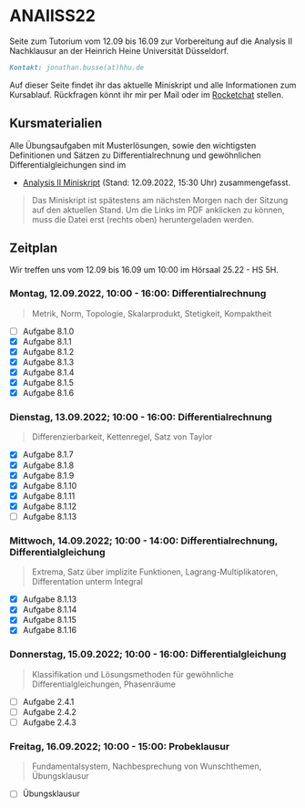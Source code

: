 # ANAIISS22
Seite zum Tutorium vom 12.09 bis 16.09 zur Vorbereitung auf die Analysis II Nachklausur an der Heinrich Heine Universität Düsseldorf.

```markdown
Kontakt: jonathan.busse(at)hhu.de
```

Auf dieser Seite findet ihr das aktuelle Miniskript und alle Informationen zum Kursablauf.
Rückfragen könnt ihr mir per Mail oder im [Rocketchat](https://rocketchat.hhu.de/invite/dxCi6C) stellen.

## Kursmaterialien
Alle Übungsaufgaben mit Musterlösungen, sowie den wichtigsten Definitionen und Sätzen zu Differentialrechnung und gewöhnlichen Differentialgleichungen sind im
- [Analysis II Miniskript](https://github.com/JoKaBus/ANAIISS22/blob/main/skript/AnalysisIIMiniskript.pdf) 
(Stand: 12.09.2022, 15:30 Uhr)
zusammengefasst.

> Das Miniskript ist spätestens am nächsten Morgen nach der Sitzung auf den aktuellen Stand.
> Um die Links im PDF anklicken zu können, muss die Datei erst (rechts oben) heruntergeladen werden.

## Zeitplan
Wir treffen uns vom 12.09 bis 16.09 um 10:00 im Hörsaal 25.22 - HS 5H.

### Montag, 12.09.2022, 10:00 - 16:00: Differentialrechnung
> Metrik, Norm, Topologie, Skalarprodukt, Stetigkeit, Kompaktheit

- [ ] Aufgabe 8.1.0
- [x] Aufgabe 8.1.1
- [x] Aufgabe 8.1.2
- [x] Aufgabe 8.1.3
- [x] Aufgabe 8.1.4
- [x] Aufgabe 8.1.5
- [x] Aufgabe 8.1.6

### Dienstag, 13.09.2022; 10:00 - 16:00: Differentialrechnung
> Differenzierbarkeit, Kettenregel, Satz von Taylor

- [x] Aufgabe 8.1.7
- [x] Aufgabe 8.1.8
- [x] Aufgabe 8.1.9
- [x] Aufgabe 8.1.10
- [x] Aufgabe 8.1.11
- [x] Aufgabe 8.1.12
- [ ] Aufgabe 8.1.13

### Mittwoch, 14.09.2022; 10:00 - 14:00: Differentialrechnung, Differentialgleichung
> Extrema, Satz über implizite Funktionen, Lagrang-Multiplikatoren, Differentation unterm Integral

- [x] Aufgabe 8.1.13
- [x] Aufgabe 8.1.14
- [x] Aufgabe 8.1.15
- [x] Aufgabe 8.1.16

### Donnerstag, 15.09.2022; 10:00 - 16:00: Differentialgleichung
> Klassifikation und Lösungsmethoden für gewöhnliche Differentialgleichungen, Phasenräume
- [ ] Aufgabe 2.4.1
- [ ] Aufgabe 2.4.2
- [ ] Aufgabe 2.4.3

### Freitag, 16.09.2022; 10:00 - 15:00: Probeklausur
> Fundamentalsystem, Nachbesprechung von Wunschthemen, Übungsklausur

- [ ] Übungsklausur
